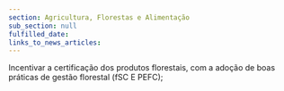 ```yaml
---
section: Agricultura, Florestas e Alimentação
sub_section: null
fulfilled_date:
links_to_news_articles:
---
```


Incentivar a certificação dos produtos florestais, com a adoção de boas práticas de gestão florestal (fSC E PEFC);